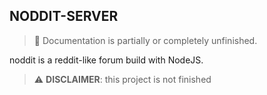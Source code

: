 ## NODDIT-SERVER

> :construction: Documentation is partially or completely unfinished.

noddit is a reddit-like forum build with NodeJS.

> :warning: **DISCLAIMER**: this project is not finished
